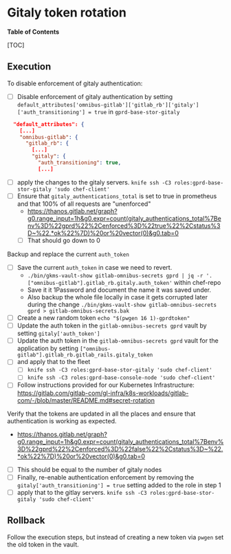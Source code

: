 # Gitaly token rotation

**Table of Contents**

[TOC]

## Execution

To disable enforcement of gitaly authentication:

- [ ] Disable enforcement of gitaly authentication by setting `default_attributes['omnibus-gitlab']['gitlab_rb']['gitaly']['auth_transitioning'] = true` in `gprd-base-stor-gitaly`

```json
  "default_attributes": {
    [...]
    "omnibus-gitlab": {
      "gitlab_rb": {
        [...]
        "gitaly": {
          "auth_transitioning": true,
          [...]
```

- [ ] apply the changes to the gitaly servers. `knife ssh -C3 roles:gprd-base-stor-gitaly 'sudo chef-client'`
- [ ] Ensure that `gitaly_authentications_total` is set to true in prometheus and that 100% of all requests are "unenforced"
  - <https://thanos.gitlab.net/graph?g0.range_input=1h&g0.expr=count(gitaly_authentications_total%7Benv%3D%22gprd%22%2Cenforced%3D%22true%22%2Cstatus%3D~%22.*ok%22%7D)%20or%20vector(0)&g0.tab=0>
  - [ ] That should go down to 0

Backup and replace the current `auth_token`

- [ ] Save the current `auth_token` in case we need to revert.
  - `./bin/gkms-vault-show gitlab-omnibus-secrets gprd | jq -r '.["omnibus-gitlab"].gitlab_rb.gitaly.auth_token'` within chef-repo
  - Save it it 1Password and document the name it was saved under.
  - Also backup the whole file locally in case it gets corrupted later during the change `./bin/gkms-vault-show gitlab-omnibus-secrets gprd > gitlab-omnibus-secrets.bak`
- [ ] Create a new random token `echo "$(pwgen 16 1)-gprdtoken"`
- [ ] Update the auth token in the `gitlab-omnibus-secrets gprd` vault by setting `gitaly['auth_token']`
- [ ] Update the auth token  in the `gitlab-omnibus-secrets gprd` vault for the application by setting `["omnibus-gitlab"].gitlab_rb.gitlab_rails.gitaly_token`
- [ ] and apply that to the fleet
  - [ ] `knife ssh -C3 roles:gprd-base-stor-gitaly 'sudo chef-client'`
  - [ ] `knife ssh -C3 roles:gprd-base-console-node 'sudo chef-client'`
- [ ] Follow instructions provided for our Kubernetes Infrastructure:
  <https://gitlab.com/gitlab-com/gl-infra/k8s-workloads/gitlab-com/-/blob/master/README.md#secret-rotation>

Verify that the tokens are updated in all the places and ensure that authentication is working as expected.

- <https://thanos.gitlab.net/graph?g0.range_input=1h&g0.expr=count(gitaly_authentications_total%7Benv%3D%22gprd%22%2Cenforced%3D%22false%22%2Cstatus%3D~%22.*ok%22%7D)%20or%20vector(0)&g0.tab=0>
- [ ] This should be equal to the number of gitaly nodes
- [ ] Finally, re-enable authentication enforcement by removing the `gitaly['auth_transitioning'] = true` setting added to the role in step 1
- [ ] apply that to the gitlay servers. `knife ssh -C3 roles:gprd-base-stor-gitaly 'sudo chef-client'`

## Rollback

Follow the execution steps, but instead of creating a new token via `pwgen` set the old token in the vault.
